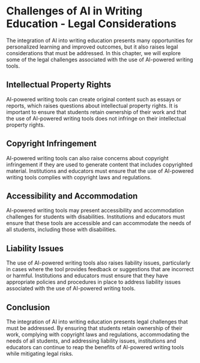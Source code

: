 Challenges of AI in Writing Education - Legal Considerations
=======================================================================

The integration of AI into writing education presents many opportunities for personalized learning and improved outcomes, but it also raises legal considerations that must be addressed. In this chapter, we will explore some of the legal challenges associated with the use of AI-powered writing tools.

Intellectual Property Rights
----------------------------

AI-powered writing tools can create original content such as essays or reports, which raises questions about intellectual property rights. It is important to ensure that students retain ownership of their work and that the use of AI-powered writing tools does not infringe on their intellectual property rights.

Copyright Infringement
----------------------

AI-powered writing tools can also raise concerns about copyright infringement if they are used to generate content that includes copyrighted material. Institutions and educators must ensure that the use of AI-powered writing tools complies with copyright laws and regulations.

Accessibility and Accommodation
-------------------------------

AI-powered writing tools may present accessibility and accommodation challenges for students with disabilities. Institutions and educators must ensure that these tools are accessible and can accommodate the needs of all students, including those with disabilities.

Liability Issues
----------------

The use of AI-powered writing tools also raises liability issues, particularly in cases where the tool provides feedback or suggestions that are incorrect or harmful. Institutions and educators must ensure that they have appropriate policies and procedures in place to address liability issues associated with the use of AI-powered writing tools.

Conclusion
----------

The integration of AI into writing education presents legal challenges that must be addressed. By ensuring that students retain ownership of their work, complying with copyright laws and regulations, accommodating the needs of all students, and addressing liability issues, institutions and educators can continue to reap the benefits of AI-powered writing tools while mitigating legal risks.
